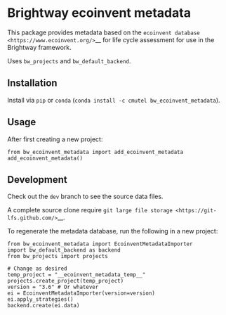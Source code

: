 # Brightway ecoinvent metadata

This package provides metadata based on the `ecoinvent database <https://www.ecoinvent.org/>`__ for life cycle assessment for use in the Brightway framework.

Uses ``bw_projects`` and ``bw_default_backend``.

## Installation

Install via ``pip`` or ``conda`` (``conda install -c cmutel bw_ecoinvent_metadata``).

## Usage

After first creating a new project:

    from bw_ecoinvent_metadata import add_ecoinvent_metadata
    add_ecoinvent_metadata()

## Development

Check out the ``dev`` branch to see the source data files.

A complete source clone require `git large file storage <https://git-lfs.github.com/>`__.

To regenerate the metadata database, run the following in a new project:

    from bw_ecoinvent_metadata import EcoinventMetadataImporter
    import bw_default_backend as backend
    from bw_projects import projects

    # Change as desired
    temp_project = "__ecoinvent_metadata_temp__"
    projects.create_project(temp_project)
    version = "3.6" # Or whatever
    ei = EcoinventMetadataImporter(version=version)
    ei.apply_strategies()
    backend.create(ei.data)

